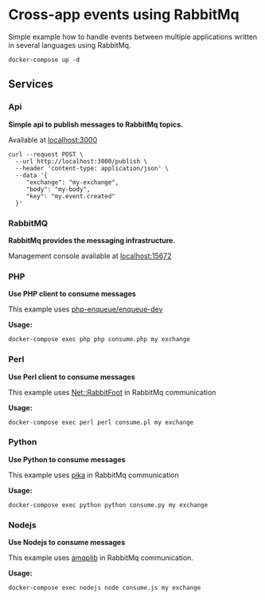 # Cross-app events using RabbitMq

Simple example how to handle events between multiple applications written in several languages using RabbitMq.

```
docker-compose up -d
```

## Services

### Api

**Simple api to publish messages to RabbitMq topics.**

Available at [localhost:3000](http://localhost:3000)

```
curl --request POST \
  --url http://localhost:3000/publish \
  --header 'content-type: application/json' \
  --data '{
     "exchange": "my-exchange",
     "body": "my-body",
     "key": "my.event.created"
  }'
```

### RabbitMQ

**RabbitMq provides the messaging infrastructure.**

Management console available at [localhost:15672](http://localhost:15672)

### PHP

**Use PHP client to consume messages**

This example uses [php-enqueue/enqueue-dev](https://github.com/php-enqueue/enqueue-dev)

**Usage:**
```
docker-compose exec php php consume.php my exchange
```

### Perl

**Use Perl client to consume messages**

This example uses [Net::RabbitFoot](https://metacpan.org/pod/Net::RabbitFoot) in RabbitMq communication

**Usage:**
```
docker-compose exec perl perl consume.pl my exchange
```

### Python

**Use Python to consume messages**

This example uses [pika](https://github.com/pika/pika) in RabbitMq communication

**Usage:**
```
docker-compose exec python python consume.py my exchange
```

### Nodejs

**Use Nodejs to consume messages**

This example uses [amqplib](https://www.npmjs.com/package/amqplib) in RabbitMq communication.

**Usage:**
```
docker-compose exec nodejs node consume.js my exchange
```
